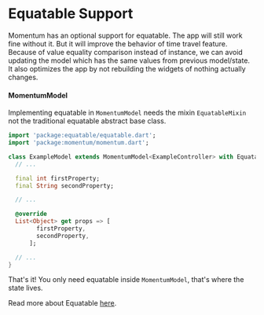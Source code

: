 # Equatable Support
Momentum has an optional support for equatable. The app will still work fine without it. But it will improve the behavior of time travel feature. Because of value equality comparison instead of instance, we can avoid updating the model which has the same values from previous model/state. It also optimizes the app by not rebuilding the widgets of nothing actually changes.

#### MomentumModel
Implementing equatable in `MomentumModel` needs the mixin `EquatableMixin` not the traditional equatable abstract base class.
```dart
import 'package:equatable/equatable.dart';
import 'package:momentum/momentum.dart';

class ExampleModel extends MomentumModel<ExampleController> with EquatableMixin {
  // ...

  final int firstProperty;
  final String secondProperty;

  // ...

  @override
  List<Object> get props => [
        firstProperty,
        secondProperty,
      ];

  // ...
}
```

That's it! You only need equatable inside `MomentumModel`, that's where the state lives.

Read more about Equatable [here](https://pub.dev/packages/equatable#-readme-tab-).